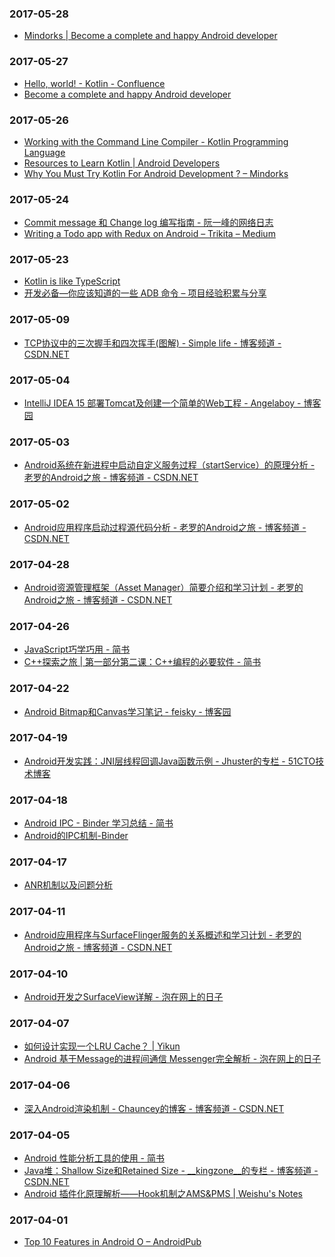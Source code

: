 ### 2017-05-28<br>
+ [Mindorks | Become a complete and happy Android developer](https://mindorks.com/blog/learn-kotlin-data-class)<br>

### 2017-05-27<br>
+ [Hello, world! - Kotlin - Confluence](https://confluence.jetbrains.com/pages/viewpage.action?pageId=40701079)<br>
+ [Become a complete and happy Android developer](https://mindorks.com/blog/learn-kotlin-lateinit-vs-lazy)<br>

### 2017-05-26<br>
+ [Working with the Command Line Compiler - Kotlin Programming Language](https://kotlinlang.org/docs/tutorials/command-line.html)<br>
+ [Resources to Learn Kotlin | Android Developers](https://developer.android.com/kotlin/resources.html#documentation)<br>
+ [Why You Must Try Kotlin For Android Development ? – Mindorks](https://blog.mindorks.com/why-you-must-try-kotlin-for-android-development-e14d00c8084b)<br>

### 2017-05-24<br>
+ [Commit message 和 Change log 编写指南 - 阮一峰的网络日志](http://www.ruanyifeng.com/blog/2016/01/commit_message_change_log.html)<br>
+ [Writing a Todo app with Redux on Android – Trikita – Medium](https://medium.com/@trikita/writing-a-todo-app-with-redux-on-android-5de31cfbdb4f)<br>

### 2017-05-23<br>
+ [Kotlin is like TypeScript](https://gi-no.github.io/kotlin-is-like-typescript/)<br>
+ [开发必备—你应该知道的一些 ADB 命令 – 项目经验积累与分享](http://aes.jypc.org/?p=4459)<br>

### 2017-05-09<br>
+ [TCP协议中的三次握手和四次挥手(图解) - Simple life - 博客频道 - CSDN.NET](http://blog.csdn.net/whuslei/article/details/6667471)<br>

### 2017-05-04<br>
+ [IntelliJ IDEA 15 部署Tomcat及创建一个简单的Web工程 - Angelaboy - 博客园](http://www.cnblogs.com/wql025/p/5215193.html)<br>

### 2017-05-03<br>
+ [Android系统在新进程中启动自定义服务过程（startService）的原理分析 - 老罗的Android之旅 - 博客频道 - CSDN.NET](http://blog.csdn.net/luoshengyang/article/details/6677029)<br>

### 2017-05-02<br>
+ [Android应用程序启动过程源代码分析 - 老罗的Android之旅 - 博客频道 - CSDN.NET](http://blog.csdn.net/luoshengyang/article/details/6689748)<br>

### 2017-04-28<br>
+ [Android资源管理框架（Asset Manager）简要介绍和学习计划 - 老罗的Android之旅 - 博客频道 - CSDN.NET](http://blog.csdn.net/luoshengyang/article/details/8738877)<br>

### 2017-04-26<br>
+ [JavaScript巧学巧用 - 简书](http://www.jianshu.com/p/043fa8dacb68?hmsr=toutiao.io&utm_medium=toutiao.io&utm_source=toutiao.io)<br>
+ [C++探索之旅 | 第一部分第二课：C++编程的必要软件 - 简书](http://www.jianshu.com/p/bcdfbf661888?hmsr=toutiao.io&utm_medium=toutiao.io&utm_source=toutiao.io)<br>

### 2017-04-22<br>
+ [Android Bitmap和Canvas学习笔记 - feisky - 博客园](http://www.cnblogs.com/feisky/archive/2010/01/10/1643460.html)<br>

### 2017-04-19<br>
+ [Android开发实践：JNI层线程回调Java函数示例 - Jhuster的专栏 - 51CTO技术博客](http://ticktick.blog.51cto.com/823160/1358558)<br>

### 2017-04-18<br>
+ [Android IPC - Binder 学习总结 - 简书](http://www.jianshu.com/p/62a07a5c76e5)<br>
+ [Android的IPC机制-Binder](http://www.developersite.org/905-118608-android)<br>

### 2017-04-17<br>
+ [ANR机制以及问题分析](http://duanqz.github.io/2015-10-12-ANR-Analysis#section-8)<br>

### 2017-04-11<br>
+ [Android应用程序与SurfaceFlinger服务的关系概述和学习计划 - 老罗的Android之旅 - 博客频道 - CSDN.NET](http://blog.csdn.net/luoshengyang/article/details/7846923)<br>

### 2017-04-10<br>
+ [Android开发之SurfaceView详解 - 泡在网上的日子](http://www.jcodecraeer.com/a/anzhuokaifa/androidkaifa/2012/1201/656.html)<br>

### 2017-04-07<br>
+ [如何设计实现一个LRU Cache？ | Yikun](http://yikun.github.io/2015/04/03/%E5%A6%82%E4%BD%95%E8%AE%BE%E8%AE%A1%E5%AE%9E%E7%8E%B0%E4%B8%80%E4%B8%AALRU-Cache%EF%BC%9F/)<br>
+ [Android 基于Message的进程间通信 Messenger完全解析 - 泡在网上的日子](http://www.jcodecraeer.com/a/anzhuokaifa/androidkaifa/2015/0723/3216.html)<br>

### 2017-04-06<br>
+ [深入Android渲染机制 - Chauncey的博客 - 博客频道 - CSDN.NET](http://blog.csdn.net/ccj659/article/details/53219288)<br>

### 2017-04-05<br>
+ [Android 性能分析工具的使用 - 简书](http://www.jianshu.com/p/cf8c1c43bbae)<br>
+ [Java堆：Shallow Size和Retained Size - __kingzone__的专栏 - 博客频道 - CSDN.NET](http://blog.csdn.net/kingzone_2008/article/details/9083327)<br>
+ [Android 插件化原理解析——Hook机制之AMS&PMS | Weishu's Notes](http://weishu.me/2016/03/07/understand-plugin-framework-ams-pms-hook/)<br>

### 2017-04-01<br>
+ [Top 10 Features in Android O – AndroidPub](https://android.jlelse.eu/top-10-features-of-android-o-45f3b866b972)<br>

